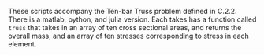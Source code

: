These scripts accompany the Ten-bar Truss problem defined in C.2.2.  There is a matlab, python, and julia version.  Each takes has a function called `truss` that takes in an array of ten cross sectional areas, and returns the overall mass, and an array of ten stresses corresponding to stress in each element.